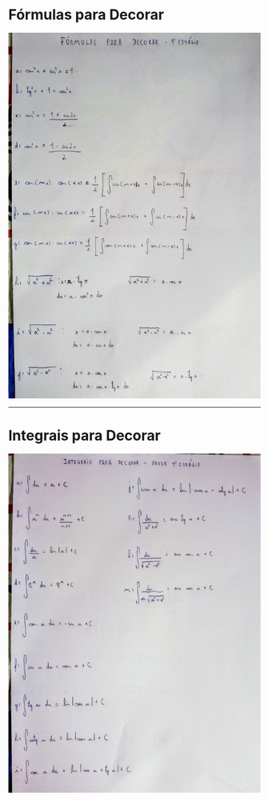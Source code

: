 # Fórmulas para Decorar

![img01](https://github.com/joao-pedro-angelo/AventurasPi/blob/main/calculo2/teoria/decorarFormulas.jpg)

---
# Integrais para Decorar

![img02](https://github.com/joao-pedro-angelo/AventurasPi/blob/main/calculo2/teoria/decorarIntegrais.jpg)
